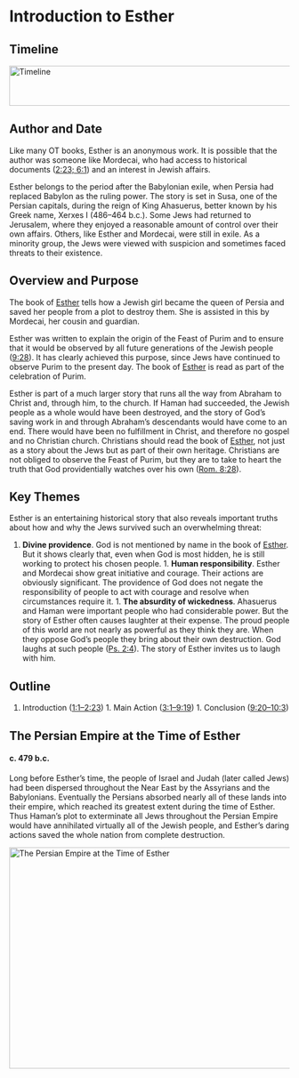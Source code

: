 
# Introduction to Esther

## Timeline

 [ <img src="https:https://www.esv.org//static.esvmedia.orghttps://www.esv.org/media/esv-global-study-biblehttps://www.esv.org/images/mediumhttps://www.esv.org/chart_17_timeline.png" alt="Timeline" width="700" height="72"/> ](https:https://www.esv.org//static.esvmedia.orghttps://www.esv.org/media/esv-global-study-biblehttps://www.esv.org/images/big/chart_17_timeline.png) 

## Author and Date

Like many OT books, Esther is an anonymous work. It is possible that the author was someone like Mordecai, who had access to historical documents ([2:23; 6:1](https://www.esv.org/Esther+2%3A23%2C+6%3A1/)) and an interest in Jewish affairs.

Esther belongs to the period after the Babylonian exile, when Persia had replaced Babylon as the ruling power. The story is set in Susa, one of the Persian capitals, during the reign of King Ahasuerus, better known by his Greek name, Xerxes I (486–464 b.c.). Some Jews had returned to Jerusalem, where they enjoyed a reasonable amount of control over their own affairs. Others, like Esther and Mordecai, were still in exile. As a minority group, the Jews were viewed with suspicion and sometimes faced threats to their existence.

## Overview and Purpose

The book of [Esther](https://www.esv.org/Esther+1%3A1%E2%80%9310%3A3/) tells how a Jewish girl became the queen of Persia and saved her people from a plot to destroy them. She is assisted in this by Mordecai, her cousin and guardian.

Esther was written to explain the origin of the Feast of Purim and to ensure that it would be observed by all future generations of the Jewish people ([9:28](https://www.esv.org/Esther+9%3A28/)). It has clearly achieved this purpose, since Jews have continued to observe Purim to the present day. The book of [Esther](https://www.esv.org/Esther+1%3A1%E2%80%9310%3A3/) is read as part of the celebration of Purim.

Esther is part of a much larger story that runs all the way from Abraham to Christ and, through him, to the church. If Haman had succeeded, the Jewish people as a whole would have been destroyed, and the story of God’s saving work in and through Abraham’s descendants would have come to an end. There would have been no fulfillment in Christ, and therefore no gospel and no Christian church. Christians should read the book of [Esther](https://www.esv.org/Esther+1%3A1%E2%80%9310%3A3/), not just as a story about the Jews but as part of their own heritage. Christians are not obliged to observe the Feast of Purim, but they are to take to heart the truth that God providentially watches over his own ([Rom. 8:28](https://www.esv.org/Romans+8%3A28/)).

## Key Themes

Esther is an entertaining historical story that also reveals important truths about how and why the Jews survived such an overwhelming threat:
1. **Divine providence**. God is not mentioned by name in the book of [Esther](https://www.esv.org/Esther+1%3A1%E2%80%9310%3A3/). But it shows clearly that, even when God is most hidden, he is still working to protect his chosen people. 1. **Human responsibility**. Esther and Mordecai show great initiative and courage. Their actions are obviously significant. The providence of God does not negate the responsibility of people to act with courage and resolve when circumstances require it. 1. **The absurdity of wickedness**. Ahasuerus and Haman were important people who had considerable power. But the story of Esther often causes laughter at their expense. The proud people of this world are not nearly as powerful as they think they are. When they oppose God’s people they bring about their own destruction. God laughs at such people ([Ps. 2:4](https://www.esv.org/Psalms+2%3A4/)). The story of Esther invites us to laugh with him. 
## Outline
1. Introduction ([1:1–2:23](https://www.esv.org/Esther+1%3A1%E2%80%932%3A23/)) 1. Main Action ([3:1–9:19](https://www.esv.org/Esther+3%3A1%E2%80%939%3A19/)) 1. Conclusion ([9:20–10:3](https://www.esv.org/Esther+9%3A20%E2%80%9310%3A3/)) 
## The Persian Empire at the Time of Esther

#### c. 479 b.c.

Long before Esther’s time, the people of Israel and Judah (later called Jews) had been dispersed throughout the Near East by the Assyrians and the Babylonians. Eventually the Persians absorbed nearly all of these lands into their empire, which reached its greatest extent during the time of Esther. Thus Haman’s plot to exterminate all Jews throughout the Persian Empire would have annihilated virtually all of the Jewish people, and Esther’s daring actions saved the whole nation from complete destruction.

 [ <img src="https:https://www.esv.org//static.esvmedia.orghttps://www.esv.org/media/esv-global-study-biblehttps://www.esv.org/images/mediumhttps://www.esv.org/map_17_01.jpg" alt="The Persian Empire at the Time of Esther" width="700" height="398"/> ](https:https://www.esv.org//static.esvmedia.orghttps://www.esv.org/media/esv-global-study-biblehttps://www.esv.org/images/big/map_17_01.jpg) 

